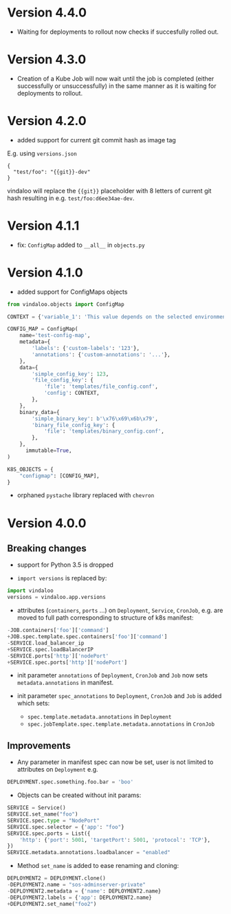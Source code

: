 # Version 4.4.0

* Waiting for deployments to rollout now checks if succesfully rolled out.

# Version 4.3.0

* Creation of a Kube Job will now wait until the job is completed (either successfully or unsuccessfully) in 
the same manner as it is waiting for deployments to rollout.

# Version 4.2.0

* added support for current git commit hash as image tag

E.g. using `versions.json`
```
{
  "test/foo": "{{git}}-dev"
}
```

vindaloo will replace the `{{git}}` placeholder with 8 letters of current git hash 
resulting in e.g. `test/foo:d6ee34ae-dev`.


# Version 4.1.1

* fix: `ConfigMap` added to `__all__` in `objects.py`

# Version 4.1.0

* added support for ConfigMaps objects

```python
from vindaloo.objects import ConfigMap

CONTEXT = {'variable_1': 'This value depends on the selected environment.'}

CONFIG_MAP = ConfigMap(
    name='test-config-map',
    metadata={
        'labels': {'custom-labels': '123'},
        'annotations': {'custom-annotations': '...'},
    },
    data={
        'simple_config_key': 123,
        'file_config_key': {
            'file': 'templates/file_config.conf',
            'config': CONTEXT,
        },
    },
    binary_data={
        'simple_binary_key': b'\x76\x69\x6b\x79',
        'binary_file_config_key': {
            'file': 'templates/binary_config.conf',
        },
    },
      immutable=True,
)

K8S_OBJECTS = {
    "configmap": [CONFIG_MAP],
}
```

* orphaned `pystache` library replaced with `chevron`

# Version 4.0.0

## Breaking changes

* support for Python 3.5 is dropped

* `import versions` is replaced by:

```python
import vindaloo
versions = vindaloo.app.versions
```

* attributes (`containers`, `ports` ...) on `Deployment`, `Service`, `CronJob`, 
  e.g. are moved to full path corresponding to structure of k8s manifest:

```python
-JOB.containers['foo']['command']
+JOB.spec.template.spec.containers['foo']['command']
-SERVICE.load_balancer_ip
+SERVICE.spec.loadBalancerIP
-SERVICE.ports['http']['nodePort'
+SERVICE.spec.ports['http']['nodePort']
```

* init parameter `annotations` of `Deployment`, `CronJob` and `Job` now sets
`metadata.annotations` in manifest.
  
* init parameter `spec_annotations` to `Deployment`, `CronJob` and `Job` is added
which sets:
  * `spec.template.metadata.annotations` in `Deployment`
  * `spec.jobTemplate.spec.template.metadata.annotations` in `CronJob`
  
## Improvements

* Any parameter in manifest spec can now be set, user is not limited to attributes on `Deployment` e.g. 

```python
DEPLOYMENT.spec.something.foo.bar = 'boo'
```

* Objects can be created without init params:

```python
SERVICE = Service()
SERVICE.set_name("foo")
SERVICE.spec.type = "NodePort"
SERVICE.spec.selector = {'app': "foo"}
SERVICE.spec.ports = List({
    'http': {'port': 5001, 'targetPort': 5001, 'protocol': 'TCP'},
})
SERVICE.metadata.annotations.loadbalancer = "enabled"
```

* Method `set_name` is added to ease renaming and cloning:

```python
DEPLOYMENT2 = DEPLOYMENT.clone()
-DEPLOYMENT2.name = "sos-adminserver-private"
-DEPLOYMENT2.metadata = {'name': DEPLOYMENT2.name}
-DEPLOYMENT2.labels = {'app': DEPLOYMENT2.name}
+DEPLOYMENT2.set_name("foo2")
```
